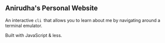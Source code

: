 ## Anirudha's Personal Website

An interactive `cli `that allows you to learn about me by navigating around a terminal emulator.

Built with JavaScript & less.
